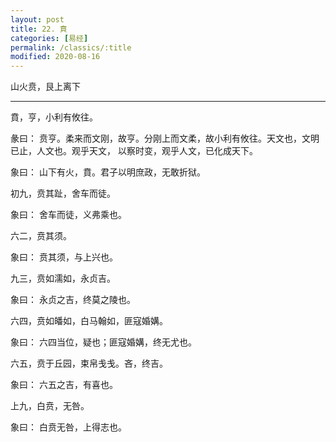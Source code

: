```yaml
---
layout: post
title: 22. 賁
categories: [易经]
permalink: /classics/:title
modified: 2020-08-16
---
```


山火贲，艮上离下

---

賁，亨，小利有攸往。

彖曰： 贲亨。柔来而文刚，故亨。分刚上而文柔，故小利有攸往。天文也，文明已止，人文也。观乎天文，
以察时变，观乎人文，已化成天下。

象曰： 山下有火，賁。君子以明庶政，无敢折狱。

初九，贲其趾，舍车而徒。

象曰： 舍车而徒，义弗乘也。

六二，贲其须。

象曰： 贲其须，与上兴也。

九三，贲如濡如，永贞吉。

象曰： 永贞之吉，终莫之陵也。

六四，贲如皤如，白马翰如，匪寇婚媾。

象曰： 六四当位，疑也；匪寇婚媾，终无尤也。

六五，贲于丘园，束帛戋戋。吝，终吉。

象曰： 六五之吉，有喜也。

上九，白贲，无咎。

象曰： 白贲无咎，上得志也。
